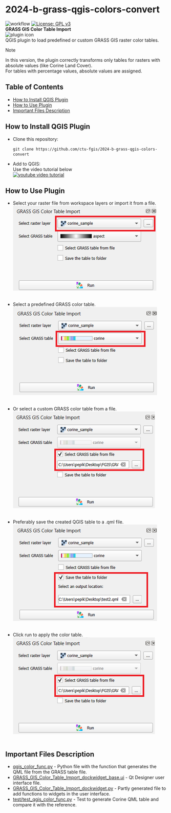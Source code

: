 # 2024-b-grass-qgis-colors-convert
![workflow](https://github.com/ctu-fgis/2024-b-grass-qgis-colors-convert/actions/workflows/test_qgis_color_func.yml/badge.svg)
[![License: GPL v3](https://img.shields.io/badge/License-GPLv3-blue.svg)](https://www.gnu.org/licenses/gpl-3.0)
<br>
**GRASS GIS Color Table Import** <br>
![plugin icon](https://github.com/jehlijos/GRASS-GIS-Q-GIS-color-table-conversion-BACKUP/blob/main/icon.png?raw=true)
<br>
QGIS plugin to load predefined or custom GRASS GIS raster color tables.
> [!NOTE]  
> In this version, the plugin correctly transforms only tables for rasters with absolute values (like Corine Land Cover). <br> For tables with percentage values, absolute values are assigned.

## Table of Contents
- [How to Install QGIS Plugin](#how-to-install-qgis-plugin)
- [How to Use Plugin](#how-to-use-plugin)
- [Important Files Description](#important-files-description)

## How to Install QGIS Plugin
- Clone this repository:
    ```
    git clone https://github.com/ctu-fgis/2024-b-grass-qgis-colors-convert
    ```
- Add to QGIS: <br>
  Use the video tutorial below <br>
  [![youtube video tutorial](https://i.ytimg.com/vi/AUQouvFyt34/hqdefault.jpg?sqp=-oaymwE2CNACELwBSFXyq4qpAygIARUAAIhCGAFwAcABBvABAfgB_gmAAtAFigIMCAAQARhsIGwobDAP&rs=AOn4CLBc6EpmZSbGvff1br8hww-28XBWmg)](https://www.youtube.com/watch?v=AUQouvFyt34)

## How to Use Plugin
- Select your raster file from workspace layers or import it from a file. <br>
  ![1](https://github.com/jehlijos/josef-jehlicka/blob/main/schoolwork/FGISPHOTO/1.png?raw=true) <br><br>

- Select a predefined GRASS color table.  <br>
  ![2](https://github.com/jehlijos/josef-jehlicka/blob/main/schoolwork/FGISPHOTO/2.png?raw=true) <br><br>

- Or select a custom GRASS color table from a file.  <br>
  ![3](https://github.com/jehlijos/josef-jehlicka/blob/main/schoolwork/FGISPHOTO/3.png?raw=true) <br><br>

- Preferably save the created QGIS table to a .qml file.  <br>
  ![4](https://github.com/jehlijos/josef-jehlicka/blob/main/schoolwork/FGISPHOTO/4.png?raw=true) <br><br>

- Click run to apply the color table.  <br>
  ![3](https://github.com/jehlijos/josef-jehlicka/blob/main/schoolwork/FGISPHOTO/3.png?raw=true) <br><br>

## Important Files Description
- [qgis_color_func.py](https://github.com/ctu-fgis/2024-b-grass-qgis-colors-convert/blob/master/qgis_color_func.py) - Python file with the function that generates the QML file from the GRASS table file. <br>
- [GRASS_GIS_Color_Table_Import_dockwidget_base.ui](https://github.com/ctu-fgis/2024-b-grass-qgis-colors-convert/blob/master/GRASS_GIS_Color_Table_Import_dockwidget_base.ui) - Qt Designer user interface file. <br>
- [GRASS_GIS_Color_Table_Import_dockwidget.py](https://github.com/ctu-fgis/2024-b-grass-qgis-colors-convert/blob/master/GRASS_GIS_Color_Table_Import_dockwidget.py) - Partly generated file to add functions to widgets in the user interface. <br>
- [test/test_qgis_color_func.py](https://github.com/ctu-fgis/2024-b-grass-qgis-colors-convert/blob/master/test/test_qgis_color_func.py) - Test to generate Corine QML table and compare it with the reference. <br>
